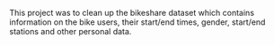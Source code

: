 This project was to clean up the bikeshare dataset which contains information on the bike users, their start/end times, gender, start/end stations and other personal data.
